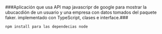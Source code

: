 ###Aplicación que usa API map javascripr de google para mostrar la ubucacdión de un usuario y una empresa con datos tomados del paquete faker. implementado con TypeScript, clases e interface.###

```
npm install para las dependecias node
```
